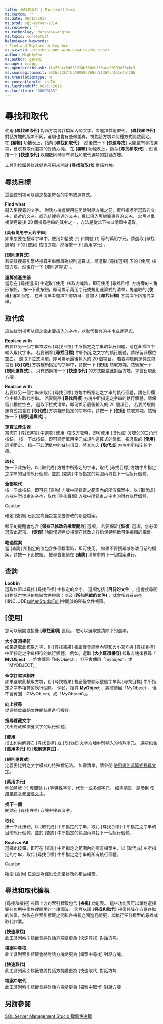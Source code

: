 ```yaml
---
title: 尋找和取代 | Microsoft Docs
ms.custom: ''
ms.date: 06/13/2017
ms.prod: sql-server-2014
ms.reviewer: ''
ms.technology: database-engine
ms.topic: conceptual
helpviewer_keywords:
- Find and Replace dialog box
ms.assetid: 09297893-d80b-4c88-86b4-52bfb639e521
author: MightyPen
ms.author: genemi
manager: craigg
ms.openlocfilehash: 4fa77ecd50631224b366eb3f5aca98593d56cbc3
ms.sourcegitcommit: 3026c22b7fba19059a769ea5f367c4f51efaf286
ms.translationtype: MT
ms.contentlocale: zh-TW
ms.lasthandoff: 06/15/2019
ms.locfileid: "66090463"
---
```

# <a name="find-and-replace"></a>尋找和取代
  使用 **[尋找和取代]** 對話方塊尋找檔案內的文字，並選擇性地取代。 **[尋找和取代]** 對話方塊的版本不同，選項也會有些微差異，視對話方塊以何種方式開啟而定。 在 **[編輯]** 功能表上，指向 **[尋找和取代]** ，然後按一下 **[快速尋找]** 以開啟有尋找選項，但沒有取代選項的對話方塊。 在 **[編輯]** 功能表上，指向 **[尋找和取代]** ，然後按一下 **[快速取代]** 以開啟同時具有尋找和取代選項的對話方塊。  
  
 工具列按鈕與快速鍵也可用來開啟 **[尋找和取代]** 對話方塊。  
  
## <a name="find-what"></a>尋找目標  
 這些控制項可以讓您指定符合的字串或運算式。  
  
 **Find what**  
 鍵入要搜尋的文字。 對話方塊會使用在開啟對話方塊之前，資料指標所選取的文字、鄰近的文字，或先前搜尋過的文字，嘗試填入可能要搜尋的文字。 您可以重複使用最後 20 個搜尋字串的其中之一，方法是從此下拉式清單中選取。  
  
 **[具有萬用字元的字串]**  
 如果您要在搜尋字串中，使用如星號 (`*`) 和問號 (`?`) 等的萬用字元，請選取 [尋找選項]  下的 [使用]  核取方塊，然後按一下 [萬用字元]  。  
  
 **[規則運算式]**  
 若要讓搜尋引擎將搜尋字串解譯為規則運算式，請選取 [尋找選項]  下的 [使用]  核取方塊，然後按一下 [規則運算式]  。  
  
 **運算式產生器**  
 當您在 [尋找選項]  中選取 [使用]  核取方塊時，即可使用 [尋找目標]  方塊旁的三角形按鈕。 按一下此按鈕，即可顯示萬用字元或規則運算式的清單，視選取的 **[使用]** 選項而定。 在此清單中選擇任何項目，會加入 **[尋找目標]** 方塊中所指定的字串。  
  
## <a name="replace-with"></a>取代成  
 這些控制項可以讓您指定要插入的字串，以取代相符的字串或運算式。  
  
 **Replace with**  
 若要以另一個字串來取代 [尋找目標]  中所指定之字串的執行個體，請在此欄位中輸入取代字串。 若要刪除 **[尋找目標]** 中所指定之文字的執行個體，請保留此欄位空白。 選取下拉式清單，即可顯示最後輸入的 20 個項目。 若要將規則運算式包含在 **[取代成]** 方塊裡所指定的字串中，請按一下 **[使用]** 核取方塊，然後按一下 **[規則運算式]** 。 只有透過按一下 **[快速取代]** 的方式開啟此對話方塊，才會出現此方塊。  
  
 **Replace with**  
 若要以另一個字串來取代 [尋找目標]  方塊中所指定之字串的執行個體，請在此欄位中輸入取代字串。 若要刪除 **[尋找目標]** 方塊中所指定之字串的執行個體，請保留此欄位空白。 選取下拉式清單，即可顯示最後輸入的 20 個項目。 若要將規則運算式包含在 **[取代成]** 方塊裡所指定的字串中，請按一下 **[使用]** 核取方塊，然後按一下 **[規則運算式]** 。  
  
 **運算式產生器**  
 當您在 [尋找選項]  中選取 [使用]  核取方塊時，即可使用 [取代成]  方塊旁的三角形按鈕。 按一下此按鈕，即可顯示萬用字元或規則運算式的清單，視選取的 **[使用]** 選項而定。 按一下此清單中的任何項目，將其加入 **[取代成]** 方塊中所指定的字串。  
  
 **取代**  
 按一下此按鈕，以 [取代成]  方塊中所指定的字串，取代 [尋找目標]  方塊中所指定之字串的目前執行個體，並於 [查詢]  中所指定的範圍內尋找下一個執行個體。  
  
 **全部取代**  
 按一下此按鈕，即可在 [查詢]  方塊中所指定之範圍內的所有檔案中，以 [取代成]  方塊中所指定的字串，取代 [尋找目標]  方塊中所指定之字串的所有執行個體。  
  
> [!CAUTION]  
>  確定 [查詢]  已設定為僅包含您要修改的那些檔案。  
  
 顯示的提醒會包含 **[保持已修改的檔案開啟]** 選項。 若要保留 **[恢復]** 選項，您必須選取此選項。 **[恢復]** 功能僅適用於檔案在修改之後仍保持開啟可供編輯的檔案。  
  
 **略過檔案**  
 當 [查詢]  所指定的值包含多個檔案時，即可使用。 如果不要搜尋或修改目前的檔案，請按一下此按鈕。 搜尋會繼續在 **[查詢]** 清單中的下一個檔案進行。  
  
## <a name="look-in"></a>查詢  
 **Look in**  
 選取位置以尋找 [尋找目標]  中指定的文字。 選項包括 **[目前的文件]** ，這會搜尋開啟對話方塊時的焦點文件視窗；以及 **[所有開啟的文件]** ，就會搜尋目前在 [!INCLUDE[ssManStudioFull](../../includes/ssmanstudiofull-md.md)]中開啟的所有文件視窗。  
  
## <a name="find-options"></a>[使用]  
 您可以展開或摺疊 **[尋找選項]** 區段。 您可以選取或清除下列選項。  
  
 **大小寫須相符**  
 如果選取此核取方塊，則 [尋找結果] 視窗僅會顯示內容和大小寫均與 [尋找目標]  中所指定之字串相符的執行個體。 例如，選取 **[大小寫須相符]** 核取方塊來搜尋「 **MyObject** 」，將會傳回「MyObject」，但不會傳回「myobject」或「MYOBJECT」。  
  
 **全字拼寫須相符**  
 如果選取此核取方塊，則 [尋找結果] 視窗僅會顯示整個字串與 [尋找目標]  中所指定之字串相符的執行個體。 例如，搜尋 **MyObject** ，將會傳回「MyObject」，但不會傳回「CMyObject」或「MyObjectC」。  
  
 **向上搜尋**  
 從游標位置朝文件開始處進行搜尋。  
  
 **搜尋隱藏文字**  
 找出隱藏和摺疊文字的執行個體。  
  
 **[使用]**  
 指出如何解譯在 [尋找目標]  或 [取代成]  文字方塊中所輸入的特殊字元。 選項包含 **[萬用字元]** 和 **[規則運算式]** 。  
  
 **[規則運算式]**  
 定義要比對之文字模式的特殊標記法。 如需清單，請參閱 [使用規則運算式搜尋文字](search-text-with-regular-expressions.md)。  
  
 **[萬用字元]**  
 例如星號 (`*`) 和問號 (`?`) 等特殊字元，代表一或多個字元。 如需清單，請參閱 [使用萬用字元搜尋文字](search-text-with-wildcards.md)。  
  
 **找下一個**  
 開始在 [尋找目標]  方塊中搜尋文字。  
  
 **取代**  
 按一下此按鈕，以 [取代成]  中所指定的字串，取代 [尋找目標]  中所指定之字串的目前執行個體，並於 [查詢]  中所指定的範圍內尋找下一個執行個體。  
  
 **Replace All**  
 選擇此按鈕，即可在 [查詢]  中所指定之範圍內的所有檔案中，以 [取代成]  中所指定的字串，取代 [尋找目標]  中所指定之字串的所有執行個體。  
  
> [!CAUTION]  
>  確定 [查詢]  已設定為僅包含您要修改的那些檔案。  
  
## <a name="find-and-replace-views"></a>尋找和取代檢視  
 [尋找和檢視] 視窗上方的索引標籤包含 **[檢視]** 功能表。 這些功能表可以讓您選擇要在使用中窗格裡顯示的一組欄位。 您可以讓 **[尋找和取代]** 視窗停駐在方便存取的位置，然後在各索引標籤之間和各檢視之間進行變更，以執行任何類型的尋找或取代作業。  
  
 **[快速尋找]**  
 此工具列索引標籤會將對話方塊變更為 [快速尋找]  對話方塊。  
  
 **檔案中尋找**  
 此工具列索引標籤會將對話方塊變更為 [檔案中尋找]  對話方塊。  
  
 **[快速取代]**  
 此工具列索引標籤會將對話方塊變更為 [快速取代]  對話方塊  
  
 **檔案中取代**  
 此工具列索引標籤會將對話方塊變更為 [檔案中取代]  對話方塊  
  
## <a name="see-also"></a>另請參閱  
 [SQL Server Management Studio 鍵盤快速鍵](../../ssms/sql-server-management-studio-keyboard-shortcuts.md)  
